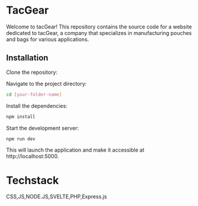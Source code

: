 # TacGear


Welcome to tacGear! This repository contains the source code for a website dedicated to tacGear, a company that specializes in manufacturing pouches and bags for various applications.

## Installation

Clone the repository:


Navigate to the project directory:

```bash
cd [your-folder-name]
```

Install the dependencies:
```bash
npm install
```

Start the development server:
```bash
npm run dev
```
This will launch the application and make it accessible at http://localhost:5000.

# Techstack
CSS,JS,NODE.JS,SVELTE,PHP,Express.js

